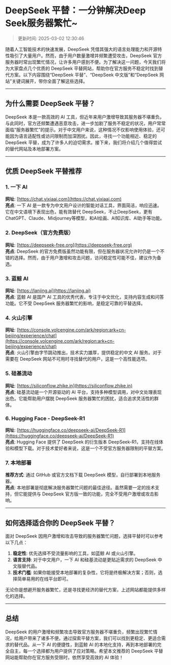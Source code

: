 
# DeepSeek 平替：一分钟解决Deep Seek服务器繁忙~
>更新时间: 2025-03-02 12:30:46

随着人工智能技术的快速发展，DeepSeek 凭借其强大的语言处理能力和开源特性吸引了大量用户。然而，由于用户数量激增并频繁遭受攻击，DeepSeek 官方服务器时常出现繁忙情况，让许多用户感到不便。为了解决这一问题，今天我们将为大家盘点几个优质的 DeepSeek 平替网站，帮助你在官方服务不稳定时找到替代方案。以下内容围绕“DeepSeek 平替”、“DeepSeek 中文版”和“DeepSeek 网站”关键词展开，带你全面了解这些选择。

---

## 为什么需要 DeepSeek 平替？

DeepSeek 本是一款高效的 AI 工具，但近年来用户激增导致其服务器不堪重负。与此同时，官方还频繁遭遇恶意攻击，进一步加剧了服务不稳定的状况，用户常常面临“服务器繁忙”的提示。对于中文用户来说，这种情况不仅影响使用体验，还可能因为语言适配性或访问限制而加深困扰。因此，寻找一个功能相近、稳定的 DeepSeek 平替，成为了许多人的迫切需求。接下来，我们将介绍几个值得尝试的替代网站及本地部署方案。

---

## 优质 DeepSeek 平替推荐

### 1. 一下 AI  
**网址**: [https://chat.yixiaai.com](https://chat.yixiaai.com)  
**亮点**: 一下 AI 是一款专为中文用户设计的智能对话工具，界面简洁，响应迅速。它在中文语境下表现出色，能有效替代 DeepSeek，不止DeepSeek，更有ChatGPT、Claude、Midjourney等模型，和AI绘画、AI知识库、AI助手等功能。

### 2. DeepSeek（官方免费版）  
**网址**: [https://deepseek-free.org](https://deepseek-free.org)  
**亮点**: DeepSeek 的官方免费版虽然功能有限，但在服务器状况允许时仍是一个不错的选择。然而，由于用户激增和攻击问题，访问稳定性可能不佳，建议作为备选。

### 3. 蓝鲸 AI  
**网址**: [https://lanjing.ai](https://lanjing.ai)  
**亮点**: 蓝鲸 AI 是国产 AI 工具的优秀代表，专注于中文优化，支持内容生成和问答功能。它不受 DeepSeek 服务器繁忙的影响，是稳定可靠的平替选择。

### 4. 火山引擎  
**网址**: [https://console.volcengine.com/ark/region:ark+cn-beijing/experience/chat](https://console.volcengine.com/ark/region:ark+cn-beijing/experience/chat)  
**亮点**: 火山引擎由字节跳动推出，技术实力雄厚，提供稳定的中文 AI 服务。对于需要在 DeepSeek 网站不可用时寻找替代的用户，这是一个高性能选项。

### 5. 硅基流动  
**网址**: [https://siliconflow.zhike.in](https://siliconflow.zhike.in)  
**亮点**: 硅基流动是一个开源驱动的 AI 平台，支持多种模型调用，对中文处理表现出色。它能帮助用户摆脱 DeepSeek 服务器繁忙的困扰，适合追求灵活性的群体。

### 6. Hugging Face - DeepSeek-R1  
**网址**: [https://huggingface.co/deepseek-ai/DeepSeek-R1](https://huggingface.co/deepseek-ai/DeepSeek-R1)  
**亮点**: Hugging Face 提供了 DeepSeek 的衍生版本 DeepSeek-R1，支持在线体验和模型下载。对于技术爱好者来说，这是一个不受官方服务器限制的平替方案。

### 7. 本地部署  
**推荐方式**: 通过 GitHub 或官方文档下载 DeepSeek 模型，自行部署到本地服务器。  
**亮点**: 本地部署是彻底解决服务器繁忙问题的最佳途径。虽然需要一定的技术支持，但它能提供与 DeepSeek 官方版一致的功能，完全不受用户激增或攻击影响。

---

## 如何选择适合你的 DeepSeek 平替？

面对 DeepSeek 因用户激增和攻击导致的服务器繁忙问题，选择平替时可以参考以下几点：  
1. **稳定性**: 优先选择不受流量影响的工具，如蓝鲸 AI 或火山引擎。  
2. **语言支持**: 对于中文用户，一下 AI 和硅基流动是更贴近需求的 DeepSeek 中文版替代品。  
3. **技术门槛**: 如果你能接受本地部署的复杂性，它将是终极解决方案；否则，选择简单易用的在线平台即可。

无论你是想避开服务器繁忙，还是寻找更经济的替代方案，上述网站都能提供多样化的选择。

---

## 总结

DeepSeek 的用户激增和频繁攻击导致官方服务器不堪重负，频繁出现繁忙情况，给用户带来了诸多不便。通过探索平替方案，我们可以找到更稳定、更适合需求的替代品。从一下 AI 的便捷性，到蓝鲸 AI 的本地化支持，再到本地部署的完全自主，每一个选择都为用户提供了应对策略。希望本文推荐的 DeepSeek 平替网站能帮助你在官方服务受限时，依然享受高效的 AI 体验！
